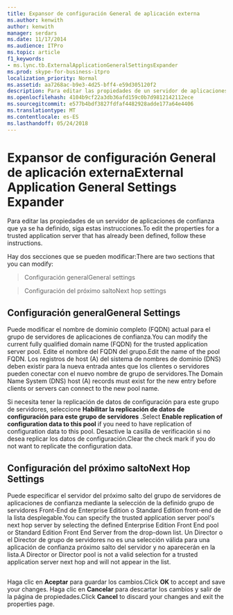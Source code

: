 ```yaml
---
title: Expansor de configuración General de aplicación externa
ms.author: kenwith
author: kenwith
manager: serdars
ms.date: 11/17/2014
ms.audience: ITPro
ms.topic: article
f1_keywords:
- ms.lync.tb.ExternalApplicationGeneralSettingsExpander
ms.prod: skype-for-business-itpro
localization_priority: Normal
ms.assetid: aa7268ac-b9e3-4d25-bff4-e59d305120f2
description: Para editar las propiedades de un servidor de aplicaciones de confianza que ya se ha definido, siga estas instrucciones.
ms.openlocfilehash: 4104b9cf22a3db36afd159c0b7d9812142112ece
ms.sourcegitcommit: e577b4bdf3827fdfaf4482928adde177a64e4406
ms.translationtype: MT
ms.contentlocale: es-ES
ms.lasthandoff: 05/24/2018
---
```

# <a name="external-application-general-settings-expander"></a><span data-ttu-id="14162-103">Expansor de configuración General de aplicación externa</span><span class="sxs-lookup"><span data-stu-id="14162-103">External Application General Settings Expander</span></span>
 
<span data-ttu-id="14162-104">Para editar las propiedades de un servidor de aplicaciones de confianza que ya se ha definido, siga estas instrucciones.</span><span class="sxs-lookup"><span data-stu-id="14162-104">To edit the properties for a trusted application server that has already been defined, follow these instructions.</span></span>
  
<span data-ttu-id="14162-105">Hay dos secciones que se pueden modificar:</span><span class="sxs-lookup"><span data-stu-id="14162-105">There are two sections that you can modify:</span></span>
  
> <span data-ttu-id="14162-106">Configuración general</span><span class="sxs-lookup"><span data-stu-id="14162-106">General settings</span></span>
    
> <span data-ttu-id="14162-107">Configuración del próximo salto</span><span class="sxs-lookup"><span data-stu-id="14162-107">Next hop settings</span></span>
    
## <a name="general-settings"></a><span data-ttu-id="14162-108">Configuración general</span><span class="sxs-lookup"><span data-stu-id="14162-108">General Settings</span></span>

<span data-ttu-id="14162-109">Puede modificar el nombre de dominio completo (FQDN) actual para el grupo de servidores de aplicaciones de confianza.</span><span class="sxs-lookup"><span data-stu-id="14162-109">You can modify the current fully qualified domain name (FQDN) for the trusted application server pool.</span></span> <span data-ttu-id="14162-110">Edite el nombre del FQDN del grupo.</span><span class="sxs-lookup"><span data-stu-id="14162-110">Edit the name of the pool FQDN.</span></span> <span data-ttu-id="14162-111">Los registros de host (A) del sistema de nombres de dominio (DNS) deben existir para la nueva entrada antes que los clientes o servidores pueden conectar con el nuevo nombre de grupo de servidores.</span><span class="sxs-lookup"><span data-stu-id="14162-111">The Domain Name System (DNS) host (A) records must exist for the new entry before clients or servers can connect to the new pool name.</span></span>
  
<span data-ttu-id="14162-112">Si necesita tener la replicación de datos de configuración para este grupo de servidores, seleccione **Habilitar la replicación de datos de configuración para este grupo de servidores** .</span><span class="sxs-lookup"><span data-stu-id="14162-112">Select **Enable replication of configuration data to this pool** if you need to have replication of configuration data to this pool.</span></span> <span data-ttu-id="14162-113">Desactive la casilla de verificación si no desea replicar los datos de configuración.</span><span class="sxs-lookup"><span data-stu-id="14162-113">Clear the check mark if you do not want to replicate the configuration data.</span></span>
  
## <a name="next-hop-settings"></a><span data-ttu-id="14162-114">Configuración del próximo salto</span><span class="sxs-lookup"><span data-stu-id="14162-114">Next Hop Settings</span></span>

<span data-ttu-id="14162-115">Puede especificar el servidor del próximo salto del grupo de servidores de aplicaciones de confianza mediante la selección de la definido grupo de servidores Front-End de Enterprise Edition o Standard Edition front-end de la lista desplegable.</span><span class="sxs-lookup"><span data-stu-id="14162-115">You can specify the trusted application server pool's next hop server by selecting the defined Enterprise Edition Front End pool or Standard Edition Front End Server from the drop-down list.</span></span> <span data-ttu-id="14162-116">Un Director o el Director de grupo de servidores no es una selección válida para una aplicación de confianza próximo salto del servidor y no aparecerán en la lista.</span><span class="sxs-lookup"><span data-stu-id="14162-116">A Director or Director pool is not a valid selection for a trusted application server next hop and will not appear in the list.</span></span>
  
## 

<span data-ttu-id="14162-117">Haga clic en **Aceptar** para guardar los cambios.</span><span class="sxs-lookup"><span data-stu-id="14162-117">Click **OK** to accept and save your changes.</span></span> <span data-ttu-id="14162-118">Haga clic en **Cancelar** para descartar los cambios y salir de la página de propiedades.</span><span class="sxs-lookup"><span data-stu-id="14162-118">Click **Cancel** to discard your changes and exit the properties page.</span></span>
  

